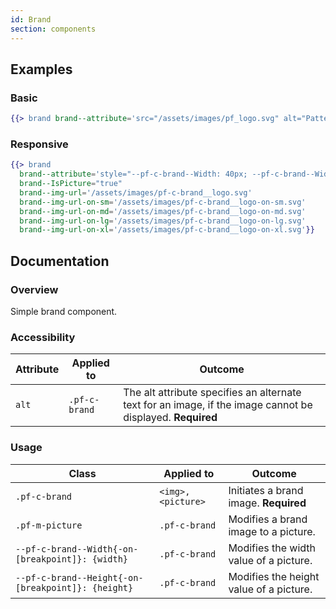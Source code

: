 ```yaml
---
id: Brand
section: components
---
```


## Examples
### Basic
```hbs
{{> brand brand--attribute='src="/assets/images/pf_logo.svg" alt="PatternFly logo"'}}
```

### Responsive
```hbs
{{> brand
  brand--attribute='style="--pf-c-brand--Width: 40px; --pf-c-brand--Width-on-sm: 60px; --pf-c-brand--Width-on-md: 220px;"'
  brand--IsPicture="true"
  brand--img-url='/assets/images/pf-c-brand__logo.svg'
  brand--img-url-on-sm='/assets/images/pf-c-brand__logo-on-sm.svg'
  brand--img-url-on-md='/assets/images/pf-c-brand__logo-on-md.svg'
  brand--img-url-on-lg='/assets/images/pf-c-brand__logo-on-lg.svg'
  brand--img-url-on-xl='/assets/images/pf-c-brand__logo-on-xl.svg'}}
```

## Documentation
### Overview
Simple brand component.

### Accessibility
| Attribute | Applied to | Outcome |
| -- | -- | -- |
| `alt` | `.pf-c-brand` | The alt attribute specifies an alternate text for an image, if the image cannot be displayed. **Required** |

### Usage
| Class | Applied to | Outcome |
| -- | -- | -- |
| `.pf-c-brand` | `<img>, <picture>` |  Initiates a brand image. **Required** |
| `.pf-m-picture` | `.pf-c-brand` |  Modifies a brand image to a picture. |
| `--pf-c-brand--Width{-on-[breakpoint]}: {width}` | `.pf-c-brand` |  Modifies the width value of a picture. |
| `--pf-c-brand--Height{-on-[breakpoint]}: {height}` | `.pf-c-brand` |  Modifies the height value of a picture. |
